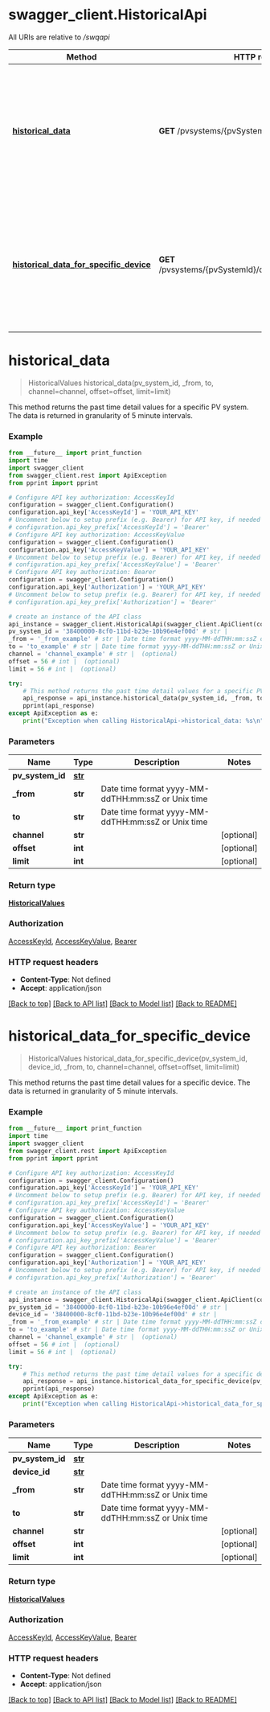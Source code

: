 # swagger_client.HistoricalApi

All URIs are relative to */swqapi*

Method | HTTP request | Description
------------- | ------------- | -------------
[**historical_data**](HistoricalApi.md#historical_data) | **GET** /pvsystems/{pvSystemId}/histdata | This method returns the past time detail values for a specific PV system. The data is returned in granularity of 5 minute intervals.
[**historical_data_for_specific_device**](HistoricalApi.md#historical_data_for_specific_device) | **GET** /pvsystems/{pvSystemId}/devices/{deviceId}/histdata | This method returns the past time detail values for a specific device. The data is returned in granularity of 5 minute intervals.

# **historical_data**
> HistoricalValues historical_data(pv_system_id, _from, to, channel=channel, offset=offset, limit=limit)

This method returns the past time detail values for a specific PV system. The data is returned in granularity of 5 minute intervals.

### Example
```python
from __future__ import print_function
import time
import swagger_client
from swagger_client.rest import ApiException
from pprint import pprint

# Configure API key authorization: AccessKeyId
configuration = swagger_client.Configuration()
configuration.api_key['AccessKeyId'] = 'YOUR_API_KEY'
# Uncomment below to setup prefix (e.g. Bearer) for API key, if needed
# configuration.api_key_prefix['AccessKeyId'] = 'Bearer'
# Configure API key authorization: AccessKeyValue
configuration = swagger_client.Configuration()
configuration.api_key['AccessKeyValue'] = 'YOUR_API_KEY'
# Uncomment below to setup prefix (e.g. Bearer) for API key, if needed
# configuration.api_key_prefix['AccessKeyValue'] = 'Bearer'
# Configure API key authorization: Bearer
configuration = swagger_client.Configuration()
configuration.api_key['Authorization'] = 'YOUR_API_KEY'
# Uncomment below to setup prefix (e.g. Bearer) for API key, if needed
# configuration.api_key_prefix['Authorization'] = 'Bearer'

# create an instance of the API class
api_instance = swagger_client.HistoricalApi(swagger_client.ApiClient(configuration))
pv_system_id = '38400000-8cf0-11bd-b23e-10b96e4ef00d' # str | 
_from = '_from_example' # str | Date time format yyyy-MM-ddTHH:mm:ssZ or Unix time
to = 'to_example' # str | Date time format yyyy-MM-ddTHH:mm:ssZ or Unix time
channel = 'channel_example' # str |  (optional)
offset = 56 # int |  (optional)
limit = 56 # int |  (optional)

try:
    # This method returns the past time detail values for a specific PV system. The data is returned in granularity of 5 minute intervals.
    api_response = api_instance.historical_data(pv_system_id, _from, to, channel=channel, offset=offset, limit=limit)
    pprint(api_response)
except ApiException as e:
    print("Exception when calling HistoricalApi->historical_data: %s\n" % e)
```

### Parameters

Name | Type | Description  | Notes
------------- | ------------- | ------------- | -------------
 **pv_system_id** | [**str**](.md)|  | 
 **_from** | **str**| Date time format yyyy-MM-ddTHH:mm:ssZ or Unix time | 
 **to** | **str**| Date time format yyyy-MM-ddTHH:mm:ssZ or Unix time | 
 **channel** | **str**|  | [optional] 
 **offset** | **int**|  | [optional] 
 **limit** | **int**|  | [optional] 

### Return type

[**HistoricalValues**](HistoricalValues.md)

### Authorization

[AccessKeyId](../README.md#AccessKeyId), [AccessKeyValue](../README.md#AccessKeyValue), [Bearer](../README.md#Bearer)

### HTTP request headers

 - **Content-Type**: Not defined
 - **Accept**: application/json

[[Back to top]](#) [[Back to API list]](../README.md#documentation-for-api-endpoints) [[Back to Model list]](../README.md#documentation-for-models) [[Back to README]](../README.md)

# **historical_data_for_specific_device**
> HistoricalValues historical_data_for_specific_device(pv_system_id, device_id, _from, to, channel=channel, offset=offset, limit=limit)

This method returns the past time detail values for a specific device. The data is returned in granularity of 5 minute intervals.

### Example
```python
from __future__ import print_function
import time
import swagger_client
from swagger_client.rest import ApiException
from pprint import pprint

# Configure API key authorization: AccessKeyId
configuration = swagger_client.Configuration()
configuration.api_key['AccessKeyId'] = 'YOUR_API_KEY'
# Uncomment below to setup prefix (e.g. Bearer) for API key, if needed
# configuration.api_key_prefix['AccessKeyId'] = 'Bearer'
# Configure API key authorization: AccessKeyValue
configuration = swagger_client.Configuration()
configuration.api_key['AccessKeyValue'] = 'YOUR_API_KEY'
# Uncomment below to setup prefix (e.g. Bearer) for API key, if needed
# configuration.api_key_prefix['AccessKeyValue'] = 'Bearer'
# Configure API key authorization: Bearer
configuration = swagger_client.Configuration()
configuration.api_key['Authorization'] = 'YOUR_API_KEY'
# Uncomment below to setup prefix (e.g. Bearer) for API key, if needed
# configuration.api_key_prefix['Authorization'] = 'Bearer'

# create an instance of the API class
api_instance = swagger_client.HistoricalApi(swagger_client.ApiClient(configuration))
pv_system_id = '38400000-8cf0-11bd-b23e-10b96e4ef00d' # str | 
device_id = '38400000-8cf0-11bd-b23e-10b96e4ef00d' # str | 
_from = '_from_example' # str | Date time format yyyy-MM-ddTHH:mm:ssZ or Unix time
to = 'to_example' # str | Date time format yyyy-MM-ddTHH:mm:ssZ or Unix time
channel = 'channel_example' # str |  (optional)
offset = 56 # int |  (optional)
limit = 56 # int |  (optional)

try:
    # This method returns the past time detail values for a specific device. The data is returned in granularity of 5 minute intervals.
    api_response = api_instance.historical_data_for_specific_device(pv_system_id, device_id, _from, to, channel=channel, offset=offset, limit=limit)
    pprint(api_response)
except ApiException as e:
    print("Exception when calling HistoricalApi->historical_data_for_specific_device: %s\n" % e)
```

### Parameters

Name | Type | Description  | Notes
------------- | ------------- | ------------- | -------------
 **pv_system_id** | [**str**](.md)|  | 
 **device_id** | [**str**](.md)|  | 
 **_from** | **str**| Date time format yyyy-MM-ddTHH:mm:ssZ or Unix time | 
 **to** | **str**| Date time format yyyy-MM-ddTHH:mm:ssZ or Unix time | 
 **channel** | **str**|  | [optional] 
 **offset** | **int**|  | [optional] 
 **limit** | **int**|  | [optional] 

### Return type

[**HistoricalValues**](HistoricalValues.md)

### Authorization

[AccessKeyId](../README.md#AccessKeyId), [AccessKeyValue](../README.md#AccessKeyValue), [Bearer](../README.md#Bearer)

### HTTP request headers

 - **Content-Type**: Not defined
 - **Accept**: application/json

[[Back to top]](#) [[Back to API list]](../README.md#documentation-for-api-endpoints) [[Back to Model list]](../README.md#documentation-for-models) [[Back to README]](../README.md)

